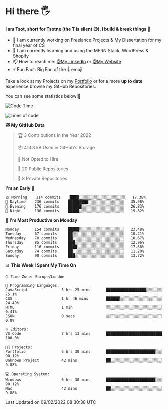 # Hi there :raised_hand_with_fingers_splayed:
#### I am Tsot, short for Tsotne (the T is silent :wink:). I build & break things :space_invader:
- :telescope: I am currently working on Freelance Projects & My Dissertation for my final year of CS
- :seedling: I am currently learning and using the MERN Stack, WordPress & Shopify
- :mailbox: How to reach me: [@My LinkedIn](https://www.linkedin.com/in/tsotne-gvadzabia/) or [@My Website](https://tsotnegvadzabia.me/contact)
- :zap: Fun Fact: Big Fan of the :space_invader: emoji

Take a look at my Projects on my [Portfolio](https://tsotne.co.uk/) or for a more **up to date** experience browse my GitHub Repositories.

You can see some statistics below!:space_invader:
<!--START_SECTION:waka-->
![Code Time](http://img.shields.io/badge/Code%20Time-520%20hrs%2046%20mins-blue)

![Lines of code](https://img.shields.io/badge/From%20Hello%20World%20I%27ve%20Written-2%20Million%20lines%20of%20code-blue)

**🐱 My GitHub Data** 

> 🏆 3 Contributions in the Year 2022
 > 
> 📦 413.3 kB Used in GitHub's Storage 
 > 
> 🚫 Not Opted to Hire
 > 
> 📜 20 Public Repositories 
 > 
> 🔑 8 Private Repositories  
 > 
**I'm an Early 🐤** 

```text
🌞 Morning    114 commits    ████░░░░░░░░░░░░░░░░░░░░░   17.38% 
🌆 Daytime    236 commits    █████████░░░░░░░░░░░░░░░░   35.98% 
🌃 Evening    176 commits    ██████░░░░░░░░░░░░░░░░░░░   26.83% 
🌙 Night      130 commits    █████░░░░░░░░░░░░░░░░░░░░   19.82%

```
📅 **I'm Most Productive on Monday** 

```text
Monday       154 commits    █████░░░░░░░░░░░░░░░░░░░░   23.48% 
Tuesday      67 commits     ██░░░░░░░░░░░░░░░░░░░░░░░   10.21% 
Wednesday    70 commits     ██░░░░░░░░░░░░░░░░░░░░░░░   10.67% 
Thursday     85 commits     ███░░░░░░░░░░░░░░░░░░░░░░   12.96% 
Friday       116 commits    ████░░░░░░░░░░░░░░░░░░░░░   17.68% 
Saturday     74 commits     ██░░░░░░░░░░░░░░░░░░░░░░░   11.28% 
Sunday       90 commits     ███░░░░░░░░░░░░░░░░░░░░░░   13.72%

```


📊 **This Week I Spent My Time On** 

```text
⌚︎ Time Zone: Europe/London

💬 Programming Languages: 
JavaScript               5 hrs 25 mins       ██████████████████░░░░░░░   75.1% 
CSS                      1 hr 46 mins        ██████░░░░░░░░░░░░░░░░░░░   24.49% 
HTML                     1 min               ░░░░░░░░░░░░░░░░░░░░░░░░░   0.41% 
JSON                     0 secs              ░░░░░░░░░░░░░░░░░░░░░░░░░   0.0%

🔥 Editors: 
VS Code                  7 hrs 13 mins       █████████████████████████   100.0%

🐱‍💻 Projects: 
Portfolio                6 hrs 30 mins       ██████████████████████░░░   90.12% 
Unknown Project          42 mins             ██░░░░░░░░░░░░░░░░░░░░░░░   9.88%

💻 Operating System: 
Windows                  6 hrs 30 mins       ██████████████████████░░░   90.12% 
Mac                      42 mins             ██░░░░░░░░░░░░░░░░░░░░░░░   9.88%

```


 Last Updated on 09/02/2022 08:30:38 UTC
<!--END_SECTION:waka-->
